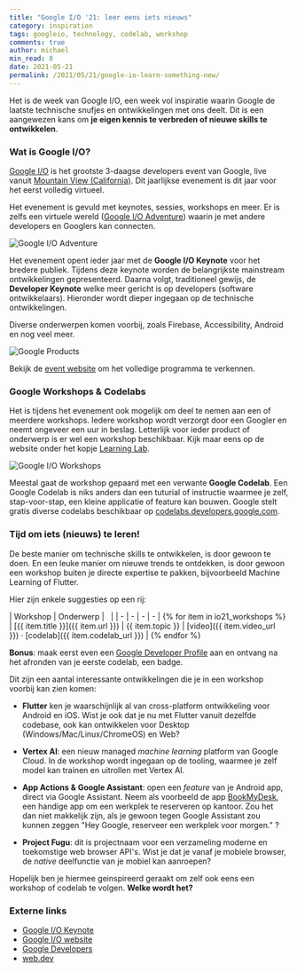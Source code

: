 ```yaml
---
title: "Google I/O '21: leer eens iets nieuws"
category: inspiration
tags: googleio, technology, codelab, workshop
comments: true
author: michael
min_read: 8
date: 2021-05-21
permalink: /2021/05/21/google-io-learn-something-new/
---
```


<!-- Section: Intro -->

Het is de week van Google I/O, een week vol inspiratie waarin Google de laatste technische snufjes en ontwikkelingen met ons deelt. Dit is een aangewezen kans om **je eigen kennis te verbreden of nieuwe skills te ontwikkelen**.

<!-- Section: Over Google I/O -->

### Wat is Google I/O?

[Google I/O](https://events.google.com/io/) is het grootste 3-daagse developers event van Google, live vanuit [Mountain View (California)](<https://nl.wikipedia.org/wiki/Mountain_View_(Santa_Clara_County)>). Dit jaarlijkse evenement is dit jaar voor het eerst volledig virtueel.

Het evenement is gevuld met keynotes, sessies, workshops en meer. Er is zelfs een virtuele wereld ([Google I/O Adventure](https://events.google.com/io#/adventure?lng=en)) waarin je met andere developers en Googlers kan connecten.

![Google I/O Adventure](/assets/io-codelabs/io21-adventure.png)

Het evenement opent ieder jaar met de **Google I/O Keynote** voor het bredere publiek. Tijdens deze keynote worden de belangrijkste mainstream ontwikkelingen gepresenteerd. Daarna volgt, traditioneel gewijs, de **Developer Keynote** welke meer gericht is op developers (software ontwikkelaars). Hieronder wordt dieper ingegaan op de technische ontwikkelingen.

Diverse onderwerpen komen voorbij, zoals Firebase, Accessibility, Android en nog veel meer.

![Google Products](/assets/io-codelabs/io21-products.png)

Bekijk de [event website](https://events.google.com/io#/program/discover/) om het volledige programma te verkennen.

<!-- Section: Workshops & Codelabs -->

### Google Workshops & Codelabs

Het is tijdens het evenement ook mogelijk om deel te nemen aan een of meerdere workshops. Iedere workshop wordt verzorgt door een Googler en neemt ongeveer een uur in beslag. Letterlijk voor ieder product of onderwerp is er wel een workshop beschikbaar. Kijk maar eens op de website onder het kopje [Learning Lab](https://events.google.com/io#/learning-lab/?lng=en).

![Google I/O Workshops](/assets/io-codelabs/io21-workshops.png)

Meestal gaat de workshop gepaard met een verwante **Google Codelab**. Een Google Codelab is niks anders dan een tuturial of instructie waarmee je zelf, stap-voor-stap, een kleine applicatie of feature kan bouwen. Google stelt gratis diverse codelabs beschikbaar op [codelabs.developers.google.com](https://codelabs.developers.google.com/).

### Tijd om iets (nieuws) te leren!

De beste manier om technische skills te ontwikkelen, is door gewoon te doen. En een leuke manier om nieuwe trends te ontdekken, is door gewoon een workshop buiten je directe expertise te pakken, bijvoorbeeld Machine Learning of Flutter.

Hier zijn enkele suggesties op een rij:

<div class="table-responsive">

<!-- prettier-ignore-start -->
| Workshop | Onderwerp | &nbsp; |
| - | - | - | - |
{% 
    for item in io21_workshops 
%} | [{{ item.title }}]({{ item.url }}) | {{ item.topic }} | [video]({{ item.video_url }})&nbsp;&middot;&nbsp;[codelab]({{ item.codelab_url }}) |
{% 
    endfor 
%}
<!-- prettier-ignore-end -->

</div>

**Bonus**: maak eerst even een [Google Developer Profile](https://developers.google.com/profile) aan en ontvang na het afronden van je eerste codelab, een badge.

Dit zijn een aantal interessante ontwikkelingen die je in een workshop voorbij kan zien komen:

- **Flutter** ken je waarschijnlijk al van cross-platform ontwikkeling voor Android en iOS. Wist je ook dat je nu met Flutter vanuit dezelfde codebase, ook kan ontwikkelen voor Desktop (Windows/Mac/Linux/ChromeOS) en Web?

- **Vertex AI**: een nieuw managed _machine learning_ platform van Google Cloud. In de workshop wordt ingegaan op de tooling, waarmee je zelf model kan trainen en uitrollen met Vertex AI.

- **App Actions & Google Assistant**: open een _feature_ van je Android app, direct via Google Assistant. Neem als voorbeeld de app [BookMyDesk](https://bookmydesk.com/), een handige app om een werkplek te reserveren op kantoor. Zou het dan niet makkelijk zijn, als je gewoon tegen Google Assistant zou kunnen zeggen "Hey Google, reserveer een werkplek voor morgen." ?

- **Project Fugu**: dit is projectnaam voor een verzameling moderne en toekomstige web browser API's. Wist je dat je vanaf je mobiele browser, de _native_ deelfunctie van je mobiel kan aanroepen?

Hopelijk ben je hiermee geinspireerd geraakt om zelf ook eens een workshop of codelab te volgen. **Welke wordt het?**

<!-- Section: Externe links en referenties -->

### Externe links

- [Google I/O Keynote](https://www.youtube.com/watch?v=XFFrahd05OM)
- [Google I/O website](https://events.google.com/io/)
- [Google Developers](https://developers.google.com/)
- [web.dev](https://web.dev/)

